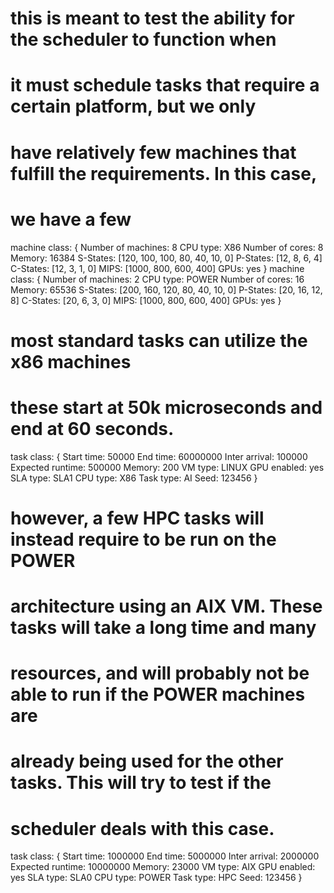 # this is meant to test the ability for the scheduler to function when
# it must schedule tasks that require a certain platform, but we only
# have relatively few machines that fulfill the requirements. In this case,
# we have a few
machine class:
{
        Number of machines: 8
        CPU type: X86
        Number of cores: 8
        Memory: 16384
        S-States: [120, 100, 100, 80, 40, 10, 0]
        P-States: [12, 8, 6, 4]
        C-States: [12, 3, 1, 0]
        MIPS: [1000, 800, 600, 400]
        GPUs: yes
}
machine class:
{
        Number of machines: 2
        CPU type: POWER
        Number of cores: 16
        Memory: 65536
        S-States: [200, 160, 120, 80, 40, 10, 0]
        P-States: [20, 16, 12, 8]
        C-States: [20, 6, 3, 0]
        MIPS: [1000, 800, 600, 400]
        GPUs: yes
}

# most standard tasks can utilize the x86 machines
# these start at 50k microseconds and end at 60 seconds.
task class:
{
        Start time: 50000
        End time: 60000000
        Inter arrival: 100000 
        Expected runtime: 500000
        Memory: 200
        VM type: LINUX
        GPU enabled: yes
        SLA type: SLA1
        CPU type: X86
        Task type: AI
        Seed: 123456
}

# however, a few HPC tasks will instead require to be run on the POWER
# architecture using an AIX VM. These tasks will take a long time and many
# resources, and will probably not be able to run if the POWER machines are
# already being used for the other tasks. This will try to test if the 
# scheduler deals with this case.
task class:
{
        Start time: 1000000
        End time: 5000000
        Inter arrival: 2000000
        Expected runtime: 10000000
        Memory: 23000
        VM type: AIX
        GPU enabled: yes
        SLA type: SLA0
        CPU type: POWER
        Task type: HPC
        Seed: 123456
}